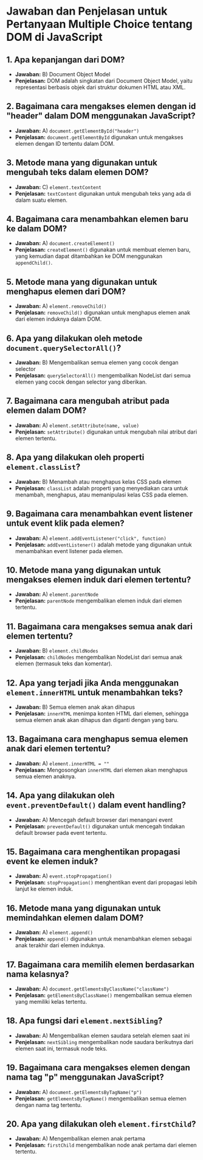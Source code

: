 
# Jawaban dan Penjelasan untuk Pertanyaan Multiple Choice tentang DOM di JavaScript

## 1. Apa kepanjangan dari DOM?
- **Jawaban:** B) Document Object Model
- **Penjelasan:** DOM adalah singkatan dari Document Object Model, yaitu representasi berbasis objek dari struktur dokumen HTML atau XML.

## 2. Bagaimana cara mengakses elemen dengan id "header" dalam DOM menggunakan JavaScript?
- **Jawaban:** A) `document.getElementById("header")`
- **Penjelasan:** `document.getElementById` digunakan untuk mengakses elemen dengan ID tertentu dalam DOM.

## 3. Metode mana yang digunakan untuk mengubah teks dalam elemen DOM?
- **Jawaban:** C) `element.textContent`
- **Penjelasan:** `textContent` digunakan untuk mengubah teks yang ada di dalam suatu elemen.

## 4. Bagaimana cara menambahkan elemen baru ke dalam DOM?
- **Jawaban:** A) `document.createElement()`
- **Penjelasan:** `createElement()` digunakan untuk membuat elemen baru, yang kemudian dapat ditambahkan ke DOM menggunakan `appendChild()`.

## 5. Metode mana yang digunakan untuk menghapus elemen dari DOM?
- **Jawaban:** A) `element.removeChild()`
- **Penjelasan:** `removeChild()` digunakan untuk menghapus elemen anak dari elemen induknya dalam DOM.

## 6. Apa yang dilakukan oleh metode `document.querySelectorAll()`?
- **Jawaban:** B) Mengembalikan semua elemen yang cocok dengan selector
- **Penjelasan:** `querySelectorAll()` mengembalikan NodeList dari semua elemen yang cocok dengan selector yang diberikan.

## 7. Bagaimana cara mengubah atribut pada elemen dalam DOM?
- **Jawaban:** A) `element.setAttribute(name, value)`
- **Penjelasan:** `setAttribute()` digunakan untuk mengubah nilai atribut dari elemen tertentu.

## 8. Apa yang dilakukan oleh properti `element.classList`?
- **Jawaban:** B) Menambah atau menghapus kelas CSS pada elemen
- **Penjelasan:** `classList` adalah properti yang menyediakan cara untuk menambah, menghapus, atau memanipulasi kelas CSS pada elemen.

## 9. Bagaimana cara menambahkan event listener untuk event klik pada elemen?
- **Jawaban:** A) `element.addEventListener("click", function)`
- **Penjelasan:** `addEventListener()` adalah metode yang digunakan untuk menambahkan event listener pada elemen.

## 10. Metode mana yang digunakan untuk mengakses elemen induk dari elemen tertentu?
- **Jawaban:** A) `element.parentNode`
- **Penjelasan:** `parentNode` mengembalikan elemen induk dari elemen tertentu.

## 11. Bagaimana cara mengakses semua anak dari elemen tertentu?
- **Jawaban:** B) `element.childNodes`
- **Penjelasan:** `childNodes` mengembalikan NodeList dari semua anak elemen (termasuk teks dan komentar).

## 12. Apa yang terjadi jika Anda menggunakan `element.innerHTML` untuk menambahkan teks?
- **Jawaban:** B) Semua elemen anak akan dihapus
- **Penjelasan:** `innerHTML` menimpa konten HTML dari elemen, sehingga semua elemen anak akan dihapus dan diganti dengan yang baru.

## 13. Bagaimana cara menghapus semua elemen anak dari elemen tertentu?
- **Jawaban:** A) `element.innerHTML = ""`
- **Penjelasan:** Mengosongkan `innerHTML` dari elemen akan menghapus semua elemen anaknya.

## 14. Apa yang dilakukan oleh `event.preventDefault()` dalam event handling?
- **Jawaban:** A) Mencegah default browser dari menangani event
- **Penjelasan:** `preventDefault()` digunakan untuk mencegah tindakan default browser pada event tertentu.

## 15. Bagaimana cara menghentikan propagasi event ke elemen induk?
- **Jawaban:** A) `event.stopPropagation()`
- **Penjelasan:** `stopPropagation()` menghentikan event dari propagasi lebih lanjut ke elemen induk.

## 16. Metode mana yang digunakan untuk memindahkan elemen dalam DOM?
- **Jawaban:** A) `element.append()`
- **Penjelasan:** `append()` digunakan untuk menambahkan elemen sebagai anak terakhir dari elemen induknya.

## 17. Bagaimana cara memilih elemen berdasarkan nama kelasnya?
- **Jawaban:** A) `document.getElementsByClassName("className")`
- **Penjelasan:** `getElementsByClassName()` mengembalikan semua elemen yang memiliki kelas tertentu.

## 18. Apa fungsi dari `element.nextSibling`?
- **Jawaban:** A) Mengembalikan elemen saudara setelah elemen saat ini
- **Penjelasan:** `nextSibling` mengembalikan node saudara berikutnya dari elemen saat ini, termasuk node teks.

## 19. Bagaimana cara mengakses elemen dengan nama tag "p" menggunakan JavaScript?
- **Jawaban:** A) `document.getElementsByTagName("p")`
- **Penjelasan:** `getElementsByTagName()` mengembalikan semua elemen dengan nama tag tertentu.

## 20. Apa yang dilakukan oleh `element.firstChild`?
- **Jawaban:** A) Mengembalikan elemen anak pertama
- **Penjelasan:** `firstChild` mengembalikan node anak pertama dari elemen tertentu.
